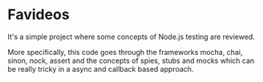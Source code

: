 # Favideos

It's a simple project where some concepts of Node.js testing are reviewed.

More specifically, this code goes through the frameworks mocha, chai, sinon, nock, assert and the concepts of spies, stubs and mocks which can be really tricky in a async and callback based approach.